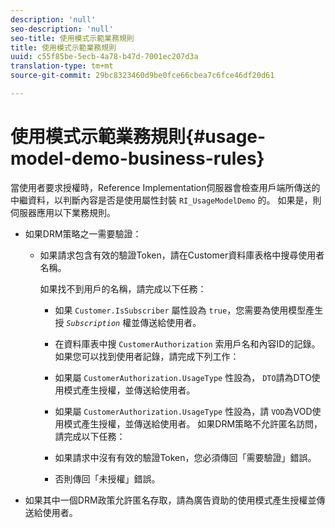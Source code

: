 ```yaml
---
description: 'null'
seo-description: 'null'
seo-title: 使用模式示範業務規則
title: 使用模式示範業務規則
uuid: c55f85be-5ecb-4a78-b47d-7001ec207d3a
translation-type: tm+mt
source-git-commit: 29bc8323460d9be0fce66cbea7c6fce46df20d61

---
```



# 使用模式示範業務規則{#usage-model-demo-business-rules}

當使用者要求授權時，Reference Implementation伺服器會檢查用戶端所傳送的中繼資料，以判斷內容是否是使用屬性封裝 `RI_UsageModelDemo` 的。 如果是，則伺服器應用以下業務規則。

* 如果DRM策略之一需要驗證：

   * 如果請求包含有效的驗證Token，請在Customer資料庫表格中搜尋使用者名稱。

      如果找不到用戶的名稱，請完成以下任務：

      * 如果 `Customer.IsSubscriber` 屬性設為 `true`，您需要為使用模型產生授 *`Subscription`* 權並傳送給使用者。

      * 在資料庫表中搜 `CustomerAuthorization` 索用戶名和內容ID的記錄。
      如果您可以找到使用者記錄，請完成下列工作：

      * 如果屬 `CustomerAuthorization.UsageType` 性設為， `DTO`請為DTO使用模式產生授權，並傳送給使用者。

      * 如果屬 `CustomerAuthorization.UsageType` 性設為，請 `VOD`為VOD使用模式產生授權，並傳送給使用者。
      如果DRM策略不允許匿名訪問，請完成以下任務：

      * 如果請求中沒有有效的驗證Token，您必須傳回「需要驗證」錯誤。
      * 否則傳回「未授權」錯誤。



* 如果其中一個DRM政策允許匿名存取，請為廣告資助的使用模式產生授權並傳送給使用者。


